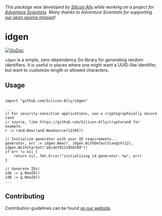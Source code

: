 _This package was developed by [Silicon Ally](https://siliconally.org) while
working on a project for  [Adventure Scientists](https://adventurescientists.org).
Many thanks to Adventure Scientists for supporting [our open source
mission](https://siliconally.org/policies/open-source/)!_

# idgen

[![GoDoc](https://pkg.go.dev/badge/github.com/Silicon-Ally/idgen?status.svg)](https://pkg.go.dev/github.com/Silicon-Ally/idgen?tab=doc)

`idgen` is a simple, zero-dependency Go library for generating random
identifiers. It is useful in places where one might want a UUID-like
identifier, but want to customize length or allowed characters. 

## Usage

```golang

import "github.com/Silicon-Ally/idgen"

...
// For security-sensitive applications, use a cryptographically secure rand
// source, like https://github.com/Silicon-Ally/cryptorand for example.
r := rand.New(rand.NewSource(12345))

// Initialize generator with your ID requirements...
generator, err := idgen.New(r, idgen.WithDefaultLength(12), idgen.WithCharSet("abcdef0123456789")) 
if err != nil {
    return nil, fmt.Error("initializing id generator: %w", err)
}

// Generate IDs!
idA := g.NewID()
idB := g.NewID()
...
```

## Contributing

Contribution guidelines can be found [on our website](https://siliconally.org/oss/contributor-guidelines).

